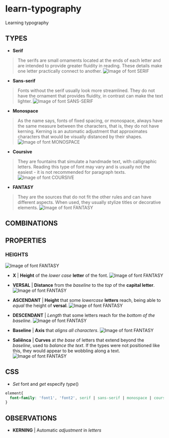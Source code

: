 # learn-typography
Learning typography


## TYPES
- **Serif**
> The serifs are small ornaments located at the ends of each letter and are intended to provide greater fluidity in reading. These details make one letter practically connect to another.
![Image of font SERIF](https://github.com.br/luketevl/learn-typography/tree/master/alura/aulas_base/img/aula-1/serifa-times-new-roman.png)
- **Sans-serif**
> Fonts without the serif usually look more streamlined. They do not have the ornament that provides fluidity, in contrast can make the text lighter.
![Image of font SANS-SERIF](https://github.com.br/luketevl/learn-typography/tree/master/alura/aulas_base/img/aula-1/sem-serifa-helvetica.png)
- **Monospace**
> As the name says, fonts of fixed spacing, or monospace, always have the same measure between the characters, that is, they do not have kerning. Kerning is an automatic adjustment that approximates characters that would be visually distanced by their shapes.
![Image of font MONOSPACE](https://github.com.br/luketevl/learn-typography/tree/master/alura/aulas_base/img/aula-1/espacamento-fixo-courier-new.png)
- **Coursive**
> They are fountains that simulate a handmade text, with calligraphic letters. Reading this type of font may vary and is usually not the easiest - it is not recommended for paragraph texts.
![Image of font COURSIVE](https://github.com.br/luketevl/learn-typography/tree/master/alura/aulas_base/img/aula-1/cursiva-brush-script-mt.png)
- **FANTASY**
> They are the sources that do not fit the other rules and can have different aspects. When used, they usually stylize titles or decorative elements.
![Image of font FANTASY](https://github.com.br/luketevl/learn-typography/tree/master/alura/aulas_base/img/aula-1/fantasia-papyrus.png)


## COMBINATIONS


## PROPERTIES
### HEIGHTS
![Image of font FANTASY](https://github.com.br/luketevl/learn-typography/blob/master/alura/aulas_base/img/aula-1/tipografia-guias.png)


- **X** | **Height** of the _lower case_ **letter** of the font.
![Image of font FANTASY](https://github.com.br/luketevl/learn-typography/blob/master/imgs/guide-x.png)

- **VERSAL** | **Distance** from the _baseline_ to the _top_ of the **capital letter**.
![Image of font FANTASY](https://github.com.br/luketevl/learn-typography/blob/master/imgs/guide-versal.png)

- **ASCENDANT** | **Height** that some _lowercase_ **letters** reach, being able to _equal_ the height of **versal**.
![Image of font FANTASY](https://github.com.br/luketevl/learn-typography/blob/master/imgs/guide-ascendant.png)

- **DESCENDANT** | _Length_ that some letters reach for the _bottom of the baseline_.
![Image of font FANTASY](https://github.com.br/luketevl/learn-typography/blob/master/imgs/guide-descendant.png)

- **Baseline** | **Axis** that _aligns all characters_.
![Image of font FANTASY](https://github.com.br/luketevl/learn-typography/blob/master/imgs/guide-baseline.png)

- **Saliênca** | **Curves** at _the base_ of letters that extend beyond the _baseline_, used to _balance the text_. If the types were not positioned like this, they would appear to be wobbling along a text.
![Image of font FANTASY](https://github.com.br/luketevl/learn-typography/blob/master/imgs/guide-saliencia.png)



## CSS
- _Set_ font and _get_ especify _type_()
```css
element{
  font-family: 'font1', 'font2', serif | sans-serif | monospace | coursive;
}
```

## OBSERVATIONS
- **KERNING** | Automatic _adjustment_ in _letters_
